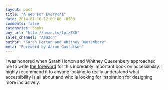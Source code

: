 ```yaml
---
layout: post
title: "A Web For Everyone"
date: 2014-01-16 12:00:00 -0500
comments: false
categories: books
buy_url: "http://amzn.to/1pizZXD"
sales_channel: "Amazon"
author: "Sarah Horton and Whitney Quesenbery"
meta: "Foreword by Aaron Gustafson"
---
```


I was honored when Sarah Horton and Whitney Quesenbery approached me to write [the foreword](http://blog.easy-designs.net/archives/a-web-for-everyone/) for this incredibly important book on accessibility. I highly recommend it to anyone looking to really understand what accessibility is all about and who is looking for inspiration for designing more inclusively.